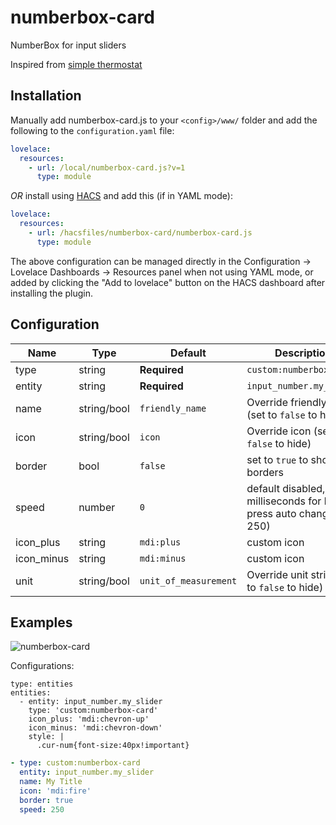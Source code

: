 # numberbox-card

NumberBox for input sliders

Inspired from [simple thermostat](https://github.com/nervetattoo/simple-thermostat)

## Installation

Manually add numberbox-card.js
to your `<config>/www/` folder and add the following to the `configuration.yaml` file:
```yaml
lovelace:
  resources:
    - url: /local/numberbox-card.js?v=1
      type: module
```

_OR_ install using [HACS](https://hacs.xyz/) and add this (if in YAML mode):
```yaml
lovelace:
  resources:
    - url: /hacsfiles/numberbox-card/numberbox-card.js
      type: module
```

The above configuration can be managed directly in the Configuration -> Lovelace Dashboards -> Resources panel when not using YAML mode,
or added by clicking the "Add to lovelace" button on the HACS dashboard after installing the plugin.


## Configuration

| Name | Type | Default | Description
| ---- | ---- | ------- | -----------
| type | string | **Required** | `custom:numberbox-card`
| entity | string | **Required** | `input_number.my_slider`
| name | string/bool | `friendly_name` | Override friendly name (set to `false` to hide)
| icon | string/bool | `icon` | Override icon (set to `false` to hide)
| border | bool | `false` | set to `true` to show borders
| speed | number | `0` | default disabled, milliseconds for long press auto change (eg. 250) 
| icon_plus | string | `mdi:plus` | custom icon
| icon_minus | string | `mdi:minus` | custom icon
| unit | string/bool  | `unit_of_measurement` | Override unit string (set to `false` to hide)
## Examples

![numberbox-card](https://github.com/htmltiger/numberbox-card/raw/main/example.png)

Configurations:
```
type: entities
entities:
  - entity: input_number.my_slider
    type: 'custom:numberbox-card'
    icon_plus: 'mdi:chevron-up'
    icon_minus: 'mdi:chevron-down'
    style: |
      .cur-num{font-size:40px!important}
```

```yaml
- type: custom:numberbox-card
  entity: input_number.my_slider
  name: My Title
  icon: 'mdi:fire'
  border: true
  speed: 250
```

